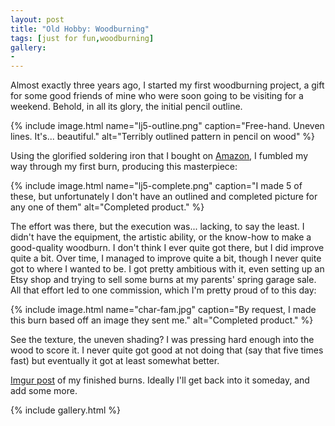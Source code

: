 ```yaml
---
layout: post
title: "Old Hobby: Woodburning"
tags: [just for fun,woodburning]
gallery:
-   
---
```


Almost exactly three years ago, I started my first woodburning project, a gift for some good friends of mine who were soon going to be visiting for a weekend. Behold, in all its glory, the initial pencil outline.

{% include image.html name="lj5-outline.png" caption="Free-hand. Uneven lines. It's... beautiful." alt="Terribly outlined pattern in pencil on wood" %}

Using the glorified soldering iron that I bought on [Amazon](https://www.amazon.com/gp/product/B005P1TRAS), I fumbled my way through my first burn, producing this masterpiece: 

{% include image.html name="lj5-complete.png" caption="I made 5 of these, but unfortunately I don't have an outlined and completed picture for any one of them" alt="Completed product." %}

The effort was there, but the execution was... lacking, to say the least. I didn't have the equipment, the artistic ability, or the know-how to make a good-quality woodburn. I don't think I ever quite got there, but I did improve quite a bit. Over time, I managed to improve quite a bit, though I never quite got to where I wanted to be. I got pretty ambitious with it, even setting up an Etsy shop and trying to sell some burns at my parents' spring garage sale. All that effort led to one commission, which I'm pretty proud of to this day:

{% include image.html name="char-fam.jpg" caption="By request, I made this burn based off an image they sent me." alt="Completed product." %}

See the texture, the uneven shading? I was pressing hard enough into the wood to score it. I never quite got good at not doing that (say that five times fast) but eventually it got at least somewhat better.

[Imgur post](https://imgur.com/a/rRzXxkI) of my finished burns. Ideally I'll get back into it someday, and add some more.

{% include gallery.html %}